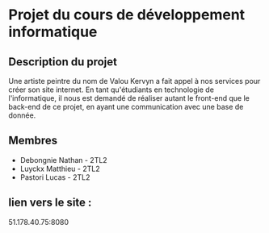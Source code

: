 # Projet du cours de développement informatique

## Description du projet

Une artiste peintre du nom de Valou Kervyn a fait appel à nos services pour créer son site internet. En tant qu'étudiants en technologie de l'informatique, il nous est demandé de réaliser autant le front-end que le back-end de ce projet, en ayant une communication avec une base de donnée. 

## Membres

* Debongnie Nathan - 2TL2
* Luyckx Matthieu - 2TL2
* Pastori Lucas - 2TL2

## lien vers le site :

51.178.40.75:8080
